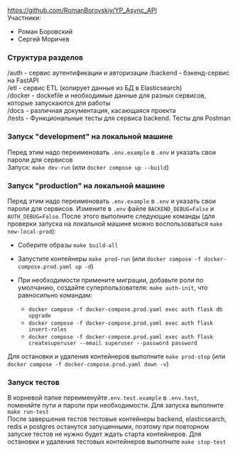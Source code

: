 https://github.com/RomanBorovskiy/YP_Async_API  
Участники:  
* Роман Боровский
* Сергей Моричев

### Структура разделов
/auth - сервис аутентификации и авторизации
/backend - бэкенд-сервис на FastAPI  
/etl - сервис ETL (копирует данные из БД в Elasticsearch)  
/docker - dockefile и необходимые данные для разных сервисов, которые запускаются для работы  
/docs - различная документация, касающаяся проекта  
/tests - Функциональные тесты для сервиса backend. Тесты для Postman  

### Запуск "development" на локальной машине
Перед этим надо переименовать `.env.example` в `.env` и указать свои пароли для сервисов  
Запуск: `make dev-run` (или `docker compose up --build`)

### Запуск "production" на локальной машине
Перед этим надо переименовать `.env.example` в `.env` и указать свои пароли для сервисов.
Измените в `.env` файле `BACKEND_DEBUG=False` и `AUTH_DEBUG=False`. После этого выполните
следующие команды (для проверки запуска на локальной машине можно воспользоваться `make new-local-prod`):
- Соберите образы `make build-all`
- Запустите контейнеры `make prod-run` (или `docker compose -f docker-compose.prod.yaml up -d`)

- При необходимости примените миграции, добавьте роли по умолчанию, создайте суперпользователя:
  `make auth-init`, что равносильно командам:
  - `docker compose -f docker-compose.prod.yaml exec auth flask db upgrade`
  - `docker compose -f docker-compose.prod.yaml exec auth flask insert-roles`
  - `docker compose -f docker-compose.prod.yaml exec auth flask createsuperuser --email superuser --password password`

Для оcтановки и удаления контейнеров выполните `make prod-stop` (или `docker compose -f docker-compose.prod.yaml down -v`)


### Запуск тестов
В корневой папке переименуйте`.env.test.example` в `.env.test`, поменяйте пути и пароли при
необходимости. Для запуска выполните `make run-test`  
После завершения тестов тестовые контейнеры backend, elasticsearch, redis и postgres
останутся запущенными, поэтому при повторном запуске тестов не нужно будет ждать старта
контейнеров. Для остановки и удаления тестовых контейнеров выполните `make stop-test`
